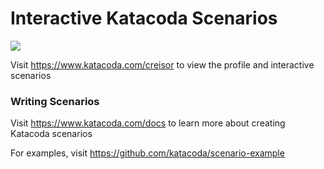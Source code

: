 # Interactive Katacoda Scenarios

[![](http://shields.katacoda.com/katacoda/creisor/count.svg)](https://www.katacoda.com/creisor "Get your profile on Katacoda.com")

Visit https://www.katacoda.com/creisor to view the profile and interactive scenarios

### Writing Scenarios
Visit https://www.katacoda.com/docs to learn more about creating Katacoda scenarios

For examples, visit https://github.com/katacoda/scenario-example
